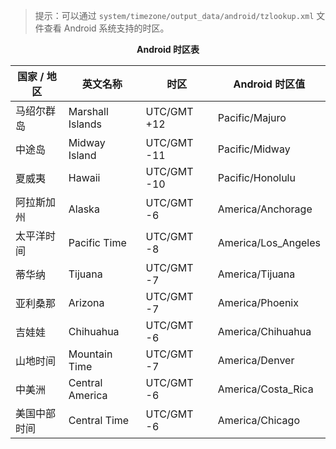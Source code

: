 > 提示：可以通过 `system/timezone/output_data/android/tzlookup.xml` 文件查看 Android 系统支持的时区。

<center><b>Android 时区表</b></center>

| 国家 / 地区  | 英文名称         | 时区        | Android 时区值      |
| ------------ | ---------------- | ----------- | ------------------- |
| 马绍尔群岛   | Marshall Islands | UTC/GMT +12 | Pacific/Majuro      |
| 中途岛       | Midway Island    | UTC/GMT -11 | Pacific/Midway      |
| 夏威夷       | Hawaii           | UTC/GMT -10 | Pacific/Honolulu    |
| 阿拉斯加州   | Alaska           | UTC/GMT -6  | America/Anchorage   |
| 太平洋时间   | Pacific Time     | UTC/GMT -8  | America/Los_Angeles |
| 蒂华纳       | Tijuana          | UTC/GMT -7  | America/Tijuana     |
| 亚利桑那     | Arizona          | UTC/GMT -7  | America/Phoenix     |
| 吉娃娃       | Chihuahua        | UTC/GMT -6  | America/Chihuahua   |
| 山地时间     | Mountain Time    | UTC/GMT -7  | America/Denver      |
| 中美洲       | Central America  | UTC/GMT -6  | America/Costa_Rica  |
| 美国中部时间 | Central Time     | UTC/GMT -6  | America/Chicago     |

